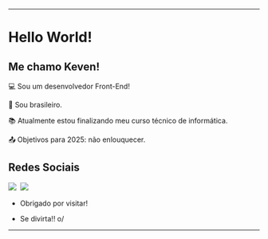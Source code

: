 ----------------------------------------------------------------------------

# Hello World!

 

## Me chamo Keven!

 

:computer: Sou um desenvolvedor Front-End!

:house_with_garden: Sou brasileiro.

:books: Atualmente estou finalizando meu curso técnico de informática.

:outbox_tray: Objetivos para 2025: não enlouquecer.

 

## Redes Sociais

<div> 
  <a href="https://www.linkedin.com/in/keven-figueiral-049a75269/" target="_blank"><img src="https://img.shields.io/badge/-LinkedIn-%230077B5?style=for-the-badge&logo=linkedin&logoColor=white" target="_blank"></a>
 <a href="https://steamcommunity.com/id/kevinicidius"><img src="https://img.shields.io/badge/Steam-000000?style=for-the-badge&logo=steam&logoColor=white" alt=""></a>
 <a href="discordapp.com/users/776037264367157269"><img src="https://img.shields.io/badge/Discord-5865F2?style=for-the-badge&logo=discord&logoColor=white"></a>
 <a href=""></a>
 <a href=""></a>
 <a href=""></a>
 <a href=""></a>
</div>

- Obrigado por visitar!

- Se divirta!! o/

----------------------------------------------------------------------------------
